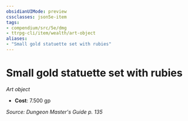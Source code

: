 ```yaml
---
obsidianUIMode: preview
cssclasses: json5e-item
tags:
- compendium/src/5e/dmg
- ttrpg-cli/item/wealth/art-object
aliases: 
- "Small gold statuette set with rubies"
---
```

# Small gold statuette set with rubies
*Art object*  

- **Cost**: 7.500 gp

*Source: Dungeon Master's Guide p. 135*